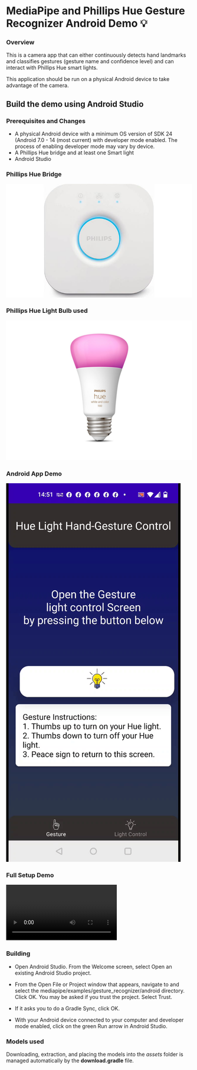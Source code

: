 
# MediaPipe and Phillips Hue Gesture Recognizer Android Demo 💡

### Overview

This is a camera app that can either continuously detects hand landmarks and classifies gestures (gesture name and confidence level) and can interact with Phillips Hue smart lights.

This application should be run on a physical Android device to take advantage of the camera.

## Build the demo using Android Studio

### Prerequisites and Changes

*   A physical Android device with a minimum OS version of SDK 24 (Android 7.0 -
    14 (most current) with developer mode enabled. The process of enabling developer mode
    may vary by device.
*   A Phillips Hue bridge and at least one Smart light
*   Android Studio

### Phillips Hue Bridge  
![Android Studio](bridge.jpg)

### Phillips Hue Light Bulb used 
![Android Studio](bulb.jpg)

### Android App Demo
![AppDemo](phillipshuedem.gif)


### Full Setup Demo
![Android Studio](phillipshuedemo.mp4)


### Building

*   Open Android Studio. From the Welcome screen, select Open an existing
    Android Studio project.

*   From the Open File or Project window that appears, navigate to and select
    the mediapipe/examples/gesture_recognizer/android directory. Click OK. You may
    be asked if you trust the project. Select Trust.

*   If it asks you to do a Gradle Sync, click OK.

*   With your Android device connected to your computer and developer mode
    enabled, click on the green Run arrow in Android Studio.


### Models used

Downloading, extraction, and placing the models into the *assets* folder is
managed automatically by the **download.gradle** file.
